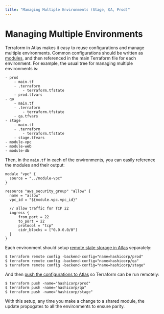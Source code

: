 ```yaml
---
title: "Managing Multiple Environments (Stage, QA, Prod)"
---
```


# Managing Multiple Environments

Terraform in Atlas makes it easy to reuse configurations and manage multiple environments.
Common configurations should be written as [modules](http://terraform.io/docs/modules/index.html),
and then referenced in the main Terraform file for each environment. For example, the usual tree
for managing multiple environments is:

	- prod
		- main.tf
		- .terraform
			- terraform.tfstate
		- prod.tfvars
	- qa
		- main.tf
		- .terraform
			- terraform.tfstate
		- qa.tfvars
	- stage
		- main.tf
		- .terraform
			- terraform.tfstate
		- stage.tfvars
	- module-vpc
	- module-web
	- module-db

Then, in the `main.tf` in each of the environments, you can easily reference
the modules and their output:

	module "vpc" {
	  source = "../module-vpc"
	}

	resource "aws_security_group" "allow" {
	  name = "allow"
	  vpc_id = "${module.vpc.vpc_id}"

	  // allow traffic for TCP 22
	  ingress {
	      from_port = 22
	      to_port = 22
	      protocol = "tcp"
	      cidr_blocks = ["0.0.0.0/0"]
	  }
	}

Each environment should setup [remote state storage in Atlas](https://www.terraform.io/docs/state/remote/index.html) separately:

	$ terraform remote config -backend-config="name=hashicorp/prod"
	$ terraform remote config -backend-config="name=hashicorp/qa"
	$ terraform remote config -backend-config="name=hashicorp/stage"

And then [push the configurations to Atlas](http://terraform.io/docs/commands/push.html) so Terraform can be run remotely:

	$ terraform push -name="hashicorp/prod"
	$ terraform push -name="hashicorp/qa"
	$ terraform push -name="hashicorp/stage"

With this setup, any time you make a change to a shared module, the update
propogates to all the environments to ensure parity.
